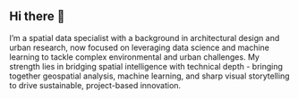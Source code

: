 ## Hi there 👋

I’m a spatial data specialist with a background in architectural design and urban research, now focused on leveraging data science and machine learning to tackle complex environmental and urban challenges. My strength lies in bridging spatial intelligence with technical depth - bringing together geospatial analysis, machine learning, and sharp visual storytelling to drive sustainable, project-based innovation.


